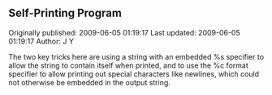 ## Self-Printing Program 
Originally published: 2009-06-05 01:19:17 
Last updated: 2009-06-05 01:19:17 
Author: J Y 
 
The two key tricks here are using a string with an embedded %s specifier to allow the string to contain itself when printed, and to use the %c format specifier to allow printing out special characters like newlines, which could not otherwise be embedded in the output string. 